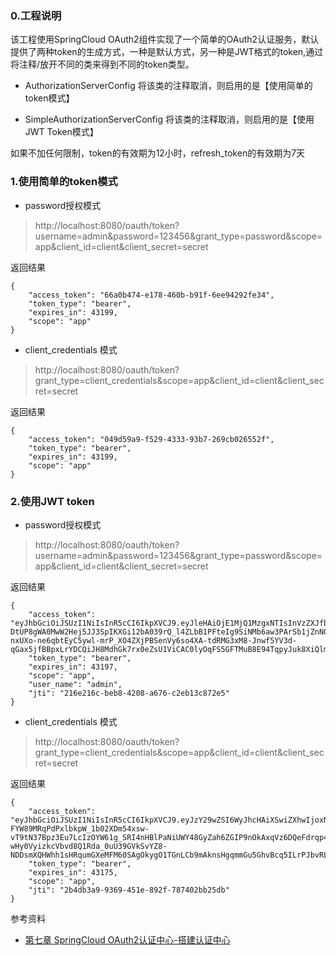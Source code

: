 ### 0.工程说明
该工程使用SpringCloud OAuth2组件实现了一个简单的OAuth2认证服务，默认提供了两种token的生成方式，一种是默认方式，另一种是JWT格式的token,通过将注释/放开不同的类来得到不同的token类型。
- AuthorizationServerConfig 将该类的注释取消，则启用的是【使用简单的token模式】

- SimpleAuthorizationServerConfig 将该类的注释取消，则启用的是【使用JWT Token模式】

如果不加任何限制，token的有效期为12小时，refresh_token的有效期为7天

### 1.使用简单的token模式
- password授权模式
> http://localhost:8080/oauth/token?username=admin&password=123456&grant_type=password&scope=app&client_id=client&client_secret=secret
> 
返回结果
```
{
    "access_token": "66a0b474-e178-460b-b91f-6ee94292fe34",
    "token_type": "bearer",
    "expires_in": 43199,
    "scope": "app"
}
```
- client_credentials 模式
> http://localhost:8080/oauth/token?grant_type=client_credentials&scope=app&client_id=client&client_secret=secret
>
返回结果
```
{
    "access_token": "049d59a9-f529-4333-93b7-269cb026552f",
    "token_type": "bearer",
    "expires_in": 43199,
    "scope": "app"
}
```
### 2.使用JWT token
- password授权模式
> http://localhost:8080/oauth/token?username=admin&password=123456&grant_type=password&scope=app&client_id=client&client_secret=secret
> 
返回结果
```
{
    "access_token": "eyJhbGciOiJSUzI1NiIsInR5cCI6IkpXVCJ9.eyJleHAiOjE1MjQ1MzgxNTIsInVzZXJfbmFtZSI6ImFkbWluIiwiYXV0aG9yaXRpZXMiOlsiYWRtaW4iXSwianRpIjoiMjE2ZTIxNmMtYmViOC00MjA4LWE2NzYtYzJlYjEzYzg3MmU1IiwiY2xpZW50X2lkIjoiY2xpZW50Iiwic2NvcGUiOlsiYXBwIl19.MVB6wbOT8RGaOAR0tpO9HpqBUw_EpeNJCAl6cv6h1hV_5Mnd8DBVR_br4CDR_lNLTA2iFohOtVluVzXVU9xx7cOUdJDYlZ4_Rld1nMaXtzxxvBe0-DtUP8gWA0MwW2Hej5JJ3SpIKXGi12bA039rQ_l4ZLbB1PFteIg9SiNMb6aw3PArSb1jZnN0Suo6Cn-nxUXo-ne6qbtEyC5ywl-mrP_XO4ZXjPBSenVy6so4XA-tdRMG3xM8-Jnwf5YV3d-qGax5jfBBpxLrYDCQiJH8MdhGk7rx0eZsU1ViCAC0lyOqFS5GFTMuB8E94TqpyJuk8XiQlmDZuABg9jv1XhJy4A",
    "token_type": "bearer",
    "expires_in": 43197,
    "scope": "app",
    "user_name": "admin",
    "jti": "216e216c-beb8-4208-a676-c2eb13c872e5"
}
```
- client_credentials 模式
> http://localhost:8080/oauth/token?grant_type=client_credentials&scope=app&client_id=client&client_secret=secret
>
返回结果
```
{
    "access_token": "eyJhbGciOiJSUzI1NiIsInR5cCI6IkpXVCJ9.eyJzY29wZSI6WyJhcHAiXSwiZXhwIjoxNTI0NTM4NDkxLCJqdGkiOiIyYjRkYjNhOS05MzY5LTQ1MWUtODkyZi03ODc0MDJiYjI1ZGIiLCJjbGllbnRfaWQiOiJjbGllbnQifQ.iQb3WU7RLZ28dbGvYKMOAeHzGWu8a6aS5t5DR6biG5CApGmvWr9VbaGaBuf1B-FYW89MRqPdPxlbkpW_1b02XDm54xsw-vT9tN37Bpz3Eu7LcIzOYW61g_SRI4nHBlPaNiUWY48GyZah6ZGIP9nOkAxqVz6DQeFdrqp4TSj7jfDP7kexHLCYnsNndFv4IC1iyB_oc9u1RzJ_FTLVSgte0UL-wHy0VyizkcVbvd8Q1Rda_0uU39GVkSvYZ8-NDDsmXQHWhh1sHRqumGXeMFM60SAgOkygO1TGnLCb9mAknsHgqmmGu5GhvBcq5ILrPJbvRLXQQ0bgqYfyuaYNoDPAiA",
    "token_type": "bearer",
    "expires_in": 43175,
    "scope": "app",
    "jti": "2b4db3a9-9369-451e-892f-787402bb25db"
}
```

参考资料
- [第七章 SpringCloud OAuth2认证中心-搭建认证中心 ](https://blog.csdn.net/crazycoder2010/article/details/78464883)